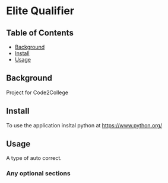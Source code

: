 # Elite Qualifier

## Table of Contents
- [Background](#background)
- [Install](#install)
- [Usage](#usage)
## Background
Project for Code2College
## Install
To use the application insltal python at https://www.python.org/
## Usage
A type of auto correct.
### Any optional sections
